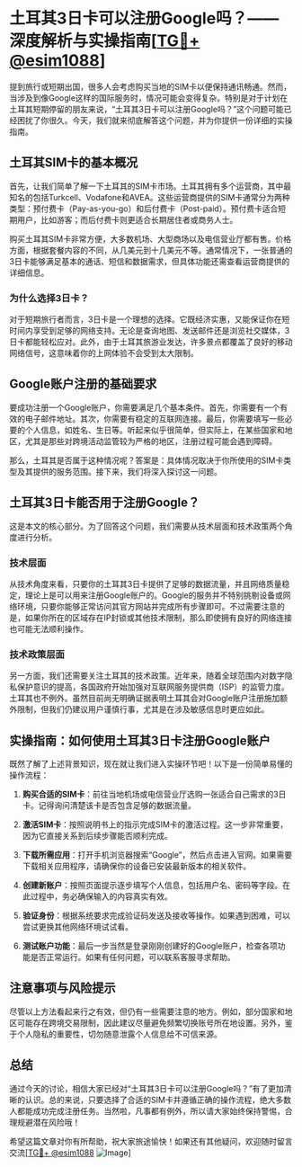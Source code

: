 # 土耳其3日卡可以注册Google吗？——深度解析与实操指南[[TG💪+ @esim1088](https://t.me/s/esim1088)]

提到旅行或短期出国，很多人会考虑购买当地的SIM卡以便保持通讯畅通。然而，当涉及到像Google这样的国际服务时，情况可能会变得复杂。特别是对于计划在土耳其短期停留的朋友来说，“土耳其3日卡可以注册Google吗？”这个问题可能已经困扰了你很久。今天，我们就来彻底解答这个问题，并为你提供一份详细的实操指南。

## 土耳其SIM卡的基本概况

首先，让我们简单了解一下土耳其的SIM卡市场。土耳其拥有多个运营商，其中最知名的包括Turkcell、Vodafone和AVEA。这些运营商提供的SIM卡通常分为两种类型：预付费卡（Pay-as-you-go）和后付费卡（Post-paid）。预付费卡适合短期用户，比如游客；而后付费卡则更适合长期居住者或商务人士。

购买土耳其SIM卡非常方便，大多数机场、大型商场以及电信营业厅都有售。价格方面，根据套餐内容的不同，从几美元到十几美元不等。通常情况下，一张普通的3日卡能够满足基本的通话、短信和数据需求，但具体功能还需查看运营商提供的详细信息。

### 为什么选择3日卡？

对于短期旅行者而言，3日卡是一个理想的选择。它既经济实惠，又能保证你在短时间内享受到足够的网络支持。无论是查询地图、发送邮件还是浏览社交媒体，3日卡都能轻松应对。此外，由于土耳其旅游业发达，许多景点都覆盖了良好的移动网络信号，这意味着你的上网体验不会受到太大限制。

## Google账户注册的基础要求

要成功注册一个Google账户，你需要满足几个基本条件。首先，你需要有一个有效的电子邮件地址。其次，你需要有稳定的互联网连接。最后，你需要填写一些必要的个人信息，如姓名、生日等。听起来似乎很简单，但实际上，在某些国家和地区，尤其是那些对跨境活动监管较为严格的地区，注册过程可能会遇到障碍。

那么，土耳其是否属于这种情况呢？答案是：具体情况取决于你所使用的SIM卡类型及其提供的服务范围。接下来，我们将深入探讨这一问题。

## 土耳其3日卡能否用于注册Google？

这是本文的核心部分。为了回答这个问题，我们需要从技术层面和技术政策两个角度进行分析。

### 技术层面

从技术角度来看，只要你的土耳其3日卡提供了足够的数据流量，并且网络质量稳定，理论上是可以用来注册Google账户的。Google的服务并不特别挑剔设备或网络环境，只要你能够正常访问其官方网站并完成所有步骤即可。不过需要注意的是，如果你所在的区域存在IP封锁或其他技术限制，那么即使拥有良好的网络连接也可能无法顺利操作。

### 技术政策层面

另一方面，我们还需要关注土耳其的技术政策。近年来，随着全球范围内对数字隐私保护意识的提高，各国政府开始加强对互联网服务提供商（ISP）的监管力度。土耳其也不例外。虽然目前尚无明确证据表明土耳其会对Google账户注册施加额外限制，但我们仍建议用户谨慎行事，尤其是在涉及敏感信息时更应如此。

## 实操指南：如何使用土耳其3日卡注册Google账户

既然了解了上述背景知识，现在就让我们进入实操环节吧！以下是一份简单易懂的操作流程：

1. **购买合适的SIM卡**：前往当地机场或电信营业厅选购一张适合自己需求的3日卡。记得询问清楚该卡是否包含足够的数据流量。
   
2. **激活SIM卡**：按照说明书上的指示完成SIM卡的激活过程。这一步非常重要，因为它直接关系到后续步骤能否顺利完成。

3. **下载所需应用**：打开手机浏览器搜索“Google”，然后点击进入官网。如果需要下载相关应用程序，请确保你的设备已安装最新版本的相关软件。

4. **创建新账户**：按照页面提示逐步填写个人信息，包括用户名、密码等字段。在此过程中，务必确保输入的内容真实有效。

5. **验证身份**：根据系统要求完成验证码发送及接收等操作。如果遇到困难，可以尝试更换其他网络环境试试看。

6. **测试账户功能**：最后一步当然是登录刚刚创建好的Google账户，检查各项功能是否正常运行。如果有任何问题，可以联系客服寻求帮助。

## 注意事项与风险提示

尽管以上方法看起来行之有效，但仍有一些需要注意的地方。例如，部分国家和地区可能存在跨境交易限制，因此建议尽量避免频繁切换账号所在地设置。另外，鉴于个人隐私的重要性，切勿随意泄露个人信息给不可信来源。

## 总结

通过今天的讨论，相信大家已经对“土耳其3日卡可以注册Google吗？”有了更加清晰的认识。总的来说，只要选择了合适的SIM卡并遵循正确的操作流程，绝大多数人都能成功完成注册任务。当然啦，凡事都有例外，所以请大家始终保持警惕，合理规避潜在风险哦！

希望这篇文章对你有所帮助，祝大家旅途愉快！如果还有其他疑问，欢迎随时留言交流[[TG💪+ @esim1088](https://t.me/s/esim1088) ![Image](https://i.postimg.cc/4NQfJmqS/Snipaste-2025-05-13-00-14-12.png)]